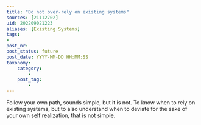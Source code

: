 ```yaml
---
title: "Do not over-rely on existing systems"
sources: [21112702]
uid: 202209021223
aliases: [Existing Systems]
tags:
-
post_nr:
post_status: future
post_date: YYYY-MM-DD HH:MM:SS
taxonomy:
    category:
        -
    post_tag:
        -
---
```


Follow your own path, sounds simple, but it is not. To know when to rely on existing systems, but to also understand when to deviate for the sake of your own self realization, that is not simple.